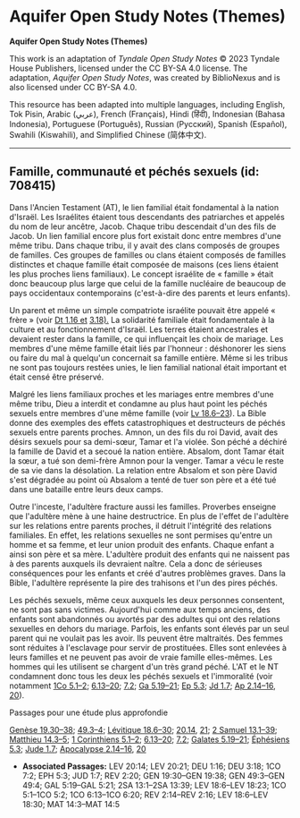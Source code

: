 # Aquifer Open Study Notes (Themes)

**Aquifer Open Study Notes (Themes)**

This work is an adaptation of *Tyndale Open Study Notes* © 2023 Tyndale House Publishers, licensed under the CC BY\-SA 4\.0 license. The adaptation, *Aquifer Open Study Notes*, was created by BiblioNexus and is also licensed under CC BY\-SA 4\.0\.

This resource has been adapted into multiple languages, including English, Tok Pisin, Arabic (عربي), French (Français), Hindi (हिंदी), Indonesian (Bahasa Indonesia), Portuguese (Português), Russian (Русский), Spanish (Español), Swahili (Kiswahili), and Simplified Chinese (简体中文).



--------------------------------

## Famille, communauté et péchés sexuels (id: 708415)

Dans l'Ancien Testament (AT), le lien familial était fondamental à la nation d'Israël. Les Israélites étaient tous descendants des patriarches et appelés du nom de leur ancêtre, Jacob. Chaque tribu descendait d'un des fils de Jacob. Un lien familial encore plus fort existait donc entre membres d'une même tribu. Dans chaque tribu, il y avait des clans composés de groupes de familles. Ces groupes de familles ou clans étaient composés de familles distinctes et chaque famille était composée de maisons (ces liens étaient les plus proches liens familiaux). Le concept israélite de « famille » était donc beaucoup plus large que celui de la famille nucléaire de beaucoup de pays occidentaux contemporains (c'est\-à\-dire des parents et leurs enfants).

Un parent et même un simple compatriote israélite pouvait être appelé « frère » (voir [Dt 1\.16 et](https://ref.ly/Deut1:16) [3\.18\).](https://ref.ly/Deut3:18) La solidarité familiale était fondamentale à la culture et au fonctionnement d'Israël. Les terres étaient ancestrales et devaient rester dans la famille, ce qui influençait les choix de mariage. Les membres d'une même famille était liés par l'honneur : déshonorer les siens ou faire du mal à quelqu'un concernait sa famille entière. Même si les tribus ne sont pas toujours restées unies, le lien familial national était important et était censé être préservé. 

Malgré les liens familiaux proches et les mariages entre membres d'une même tribu, Dieu a interdit et condamne au plus haut point les péchés sexuels entre membres d'une même famille (voir [Lv 18\.6–23](https://ref.ly/Lev18:6-Lev18:23)). La Bible donne des exemples des effets catastrophiques et destructeurs de péchés sexuels entre parents proches. Amnon, un des fils du roi David, avait des désirs sexuels pour sa demi\-sœur, Tamar et l'a violée. Son péché a déchiré la famille de David et a secoué la nation entière. Absalom, dont Tamar était la sœur, a tué son demi\-frère Amnon pour la venger. Tamar a vécu le reste de sa vie dans la désolation. La relation entre Absalom et son père David s'est dégradée au point où Absalom a tenté de tuer son père et a été tué dans une bataille entre leurs deux camps.

Outre l'inceste, l'adultère fracture aussi les familles. Proverbes enseigne que l'adultère mène à une haine destructrice. En plus de l'effet de l'adultère sur les relations entre parents proches, il détruit l'intégrité des relations familiales. En effet, les relations sexuelles ne sont permises qu'entre un homme et sa femme, et leur union produit des enfants. Chaque enfant a ainsi son père et sa mère. L'adultère produit des enfants qui ne naissent pas à des parents auxquels ils devraient naître. Cela a donc de sérieuses conséquences pour les enfants et créé d'autres problèmes graves. Dans la Bible, l'adultère représente la pire des trahisons et l'un des pires péchés.

Les péchés sexuels, même ceux auxquels les deux personnes consentent, ne sont pas sans victimes. Aujourd'hui comme aux temps anciens, des enfants sont abandonnés ou avortés par des adultes qui ont des relations sexuelles en dehors du mariage. Parfois, les enfants sont élevés par un seul parent qui ne voulait pas les avoir. Ils peuvent être maltraités. Des femmes sont réduites à l'esclavage pour servir de prostituées. Elles sont enlevées à leurs familles et ne peuvent pas avoir de vraie famille elles\-mêmes. Les hommes qui les utilisent se chargent d'un très grand péché. L'AT et le NT condamnent donc tous les deux les péchés sexuels et l'immoralité (voir notamment [1Co 5\.1–2](https://ref.ly/1Cor5:1-1Cor5:2); [6\.13–20](https://ref.ly/1Cor6:13-1Cor6:20); [7\.2](https://ref.ly/1Cor7:2); [Ga 5\.19–21](https://ref.ly/Gal5:19-Gal5:21); [Ep 5\.3](https://ref.ly/Eph5:3); [Jd 1\.7](https://ref.ly/Jude1:7); [Ap 2\.14–16](https://ref.ly/Rev2:14-Rev2:16), [20](https://ref.ly/Rev2:20)).

Passages pour une étude plus approfondie

[Genèse 19\.30–38](https://ref.ly/Gen19:30-Gen19:38); [49\.3–4](https://ref.ly/Gen49:3-Gen49:4); [Lévitique 18\.6–30](https://ref.ly/Lev18:6-Lev18:30); [20\.14](https://ref.ly/Lev20:14), [21](https://ref.ly/Lev20:21); [2 Samuel 13\.1–39](https://ref.ly/2Sam13:1-2Sam13:39); [Matthieu 14\.3–5](https://ref.ly/Matt14:3-Matt14:5); [1 Corinthiens 5\.1–2](https://ref.ly/1Cor5:1-1Cor5:2); [6\.13–20](https://ref.ly/1Cor6:13-1Cor6:20); [7\.2](https://ref.ly/1Cor7:2); [Galates 5\.19–21](https://ref.ly/Gal5:19-Gal5:21); [Éphésiens 5\.3](https://ref.ly/Eph5:3); [Jude 1\.7](https://ref.ly/Jude1:7); [Apocalypse 2\.14–16](https://ref.ly/Rev2:14-Rev2:16), [20](https://ref.ly/Rev2:20)

* **Associated Passages:** LEV 20:14; LEV 20:21; DEU 1:16; DEU 3:18; 1CO 7:2; EPH 5:3; JUD 1:7; REV 2:20; GEN 19:30–GEN 19:38; GEN 49:3–GEN 49:4; GAL 5:19–GAL 5:21; 2SA 13:1–2SA 13:39; LEV 18:6–LEV 18:23; 1CO 5:1–1CO 5:2; 1CO 6:13–1CO 6:20; REV 2:14–REV 2:16; LEV 18:6–LEV 18:30; MAT 14:3–MAT 14:5

